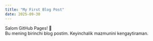 ```yaml
---
title: "My First Blog Post"
date: 2025-09-30
---
```


Salom GitHub Pages! 🎉  
Bu mening birinchi blog postim. Keyinchalik mazmunini kengaytiraman.
